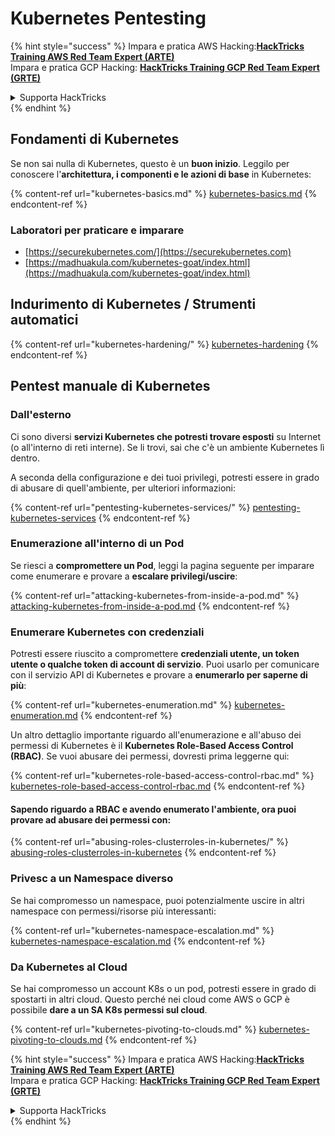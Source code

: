 # Kubernetes Pentesting

{% hint style="success" %}
Impara e pratica AWS Hacking:<img src="../../.gitbook/assets/image (1) (1) (1) (1).png" alt="" data-size="line">[**HackTricks Training AWS Red Team Expert (ARTE)**](https://training.hacktricks.xyz/courses/arte)<img src="../../.gitbook/assets/image (1) (1) (1) (1).png" alt="" data-size="line">\
Impara e pratica GCP Hacking: <img src="../../.gitbook/assets/image (2) (1).png" alt="" data-size="line">[**HackTricks Training GCP Red Team Expert (GRTE)**<img src="../../.gitbook/assets/image (2) (1).png" alt="" data-size="line">](https://training.hacktricks.xyz/courses/grte)

<details>

<summary>Supporta HackTricks</summary>

* Controlla i [**piani di abbonamento**](https://github.com/sponsors/carlospolop)!
* **Unisciti al** 💬 [**gruppo Discord**](https://discord.gg/hRep4RUj7f) o al [**gruppo telegram**](https://t.me/peass) o **seguici** su **Twitter** 🐦 [**@hacktricks\_live**](https://twitter.com/hacktricks_live)**.**
* **Condividi trucchi di hacking inviando PR ai** [**HackTricks**](https://github.com/carlospolop/hacktricks) e [**HackTricks Cloud**](https://github.com/carlospolop/hacktricks-cloud) repos di github.

</details>
{% endhint %}

## Fondamenti di Kubernetes

Se non sai nulla di Kubernetes, questo è un **buon inizio**. Leggilo per conoscere l'**architettura, i componenti e le azioni di base** in Kubernetes:

{% content-ref url="kubernetes-basics.md" %}
[kubernetes-basics.md](kubernetes-basics.md)
{% endcontent-ref %}

### Laboratori per praticare e imparare

* [https://securekubernetes.com/](https://securekubernetes.com)
* [https://madhuakula.com/kubernetes-goat/index.html](https://madhuakula.com/kubernetes-goat/index.html)

## Indurimento di Kubernetes / Strumenti automatici

{% content-ref url="kubernetes-hardening/" %}
[kubernetes-hardening](kubernetes-hardening/)
{% endcontent-ref %}

## Pentest manuale di Kubernetes

### Dall'esterno

Ci sono diversi **servizi Kubernetes che potresti trovare esposti** su Internet (o all'interno di reti interne). Se li trovi, sai che c'è un ambiente Kubernetes lì dentro.

A seconda della configurazione e dei tuoi privilegi, potresti essere in grado di abusare di quell'ambiente, per ulteriori informazioni:

{% content-ref url="pentesting-kubernetes-services/" %}
[pentesting-kubernetes-services](pentesting-kubernetes-services/)
{% endcontent-ref %}

### Enumerazione all'interno di un Pod

Se riesci a **compromettere un Pod**, leggi la pagina seguente per imparare come enumerare e provare a **escalare privilegi/uscire**:

{% content-ref url="attacking-kubernetes-from-inside-a-pod.md" %}
[attacking-kubernetes-from-inside-a-pod.md](attacking-kubernetes-from-inside-a-pod.md)
{% endcontent-ref %}

### Enumerare Kubernetes con credenziali

Potresti essere riuscito a compromettere **credenziali utente, un token utente o qualche token di account di servizio**. Puoi usarlo per comunicare con il servizio API di Kubernetes e provare a **enumerarlo per saperne di più**:

{% content-ref url="kubernetes-enumeration.md" %}
[kubernetes-enumeration.md](kubernetes-enumeration.md)
{% endcontent-ref %}

Un altro dettaglio importante riguardo all'enumerazione e all'abuso dei permessi di Kubernetes è il **Kubernetes Role-Based Access Control (RBAC)**. Se vuoi abusare dei permessi, dovresti prima leggerne qui:

{% content-ref url="kubernetes-role-based-access-control-rbac.md" %}
[kubernetes-role-based-access-control-rbac.md](kubernetes-role-based-access-control-rbac.md)
{% endcontent-ref %}

#### Sapendo riguardo a RBAC e avendo enumerato l'ambiente, ora puoi provare ad abusare dei permessi con:

{% content-ref url="abusing-roles-clusterroles-in-kubernetes/" %}
[abusing-roles-clusterroles-in-kubernetes](abusing-roles-clusterroles-in-kubernetes/)
{% endcontent-ref %}

### Privesc a un Namespace diverso

Se hai compromesso un namespace, puoi potenzialmente uscire in altri namespace con permessi/risorse più interessanti:

{% content-ref url="kubernetes-namespace-escalation.md" %}
[kubernetes-namespace-escalation.md](kubernetes-namespace-escalation.md)
{% endcontent-ref %}

### Da Kubernetes al Cloud

Se hai compromesso un account K8s o un pod, potresti essere in grado di spostarti in altri cloud. Questo perché nei cloud come AWS o GCP è possibile **dare a un SA K8s permessi sul cloud**.

{% content-ref url="kubernetes-pivoting-to-clouds.md" %}
[kubernetes-pivoting-to-clouds.md](kubernetes-pivoting-to-clouds.md)
{% endcontent-ref %}

{% hint style="success" %}
Impara e pratica AWS Hacking:<img src="../../.gitbook/assets/image (1) (1) (1) (1).png" alt="" data-size="line">[**HackTricks Training AWS Red Team Expert (ARTE)**](https://training.hacktricks.xyz/courses/arte)<img src="../../.gitbook/assets/image (1) (1) (1) (1).png" alt="" data-size="line">\
Impara e pratica GCP Hacking: <img src="../../.gitbook/assets/image (2) (1).png" alt="" data-size="line">[**HackTricks Training GCP Red Team Expert (GRTE)**<img src="../../.gitbook/assets/image (2) (1).png" alt="" data-size="line">](https://training.hacktricks.xyz/courses/grte)

<details>

<summary>Supporta HackTricks</summary>

* Controlla i [**piani di abbonamento**](https://github.com/sponsors/carlospolop)!
* **Unisciti al** 💬 [**gruppo Discord**](https://discord.gg/hRep4RUj7f) o al [**gruppo telegram**](https://t.me/peass) o **seguici** su **Twitter** 🐦 [**@hacktricks\_live**](https://twitter.com/hacktricks_live)**.**
* **Condividi trucchi di hacking inviando PR ai** [**HackTricks**](https://github.com/carlospolop/hacktricks) e [**HackTricks Cloud**](https://github.com/carlospolop/hacktricks-cloud) repos di github.

</details>
{% endhint %}

